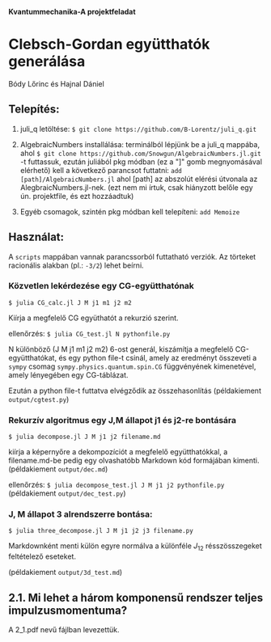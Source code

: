 **Kvantummechanika-A projektfeladat**
# Clebsch-Gordan együtthatók generálása

Bódy Lőrinc és Hajnal Dániel

## Telepítés:

1. juli_q letöltése: `$ git clone https://github.com/B-Lorentz/juli_q.git`

2. AlgebraicNumbers installálása: terminálból lépjünk be a juli_q mappába, ahol `$ git clone https://github.com/Snowgun/AlgebraicNumbers.jl.git` -t futtassuk, ezután juliából pkg módban (ez a "]" gomb megnyomásával elérhető) kell a következő parancsot futtatni: `add [path]/AlgebraicNumbers.jl`
ahol [path] az abszolút elérési útvonala az AlegbraicNumbers.jl-nek. (ezt nem mi írtuk, csak hiányzott belőle egy ún. projektfile, és ezt hozzáadtuk)

3. Egyéb csomagok, szintén pkg módban kell telepíteni: `add Memoize`

## Használat:

A `scripts` mappában vannak parancssorból futtatható verziók. Az törteket racionális alakban (pl.: `-3/2`) lehet beírni.

### Közvetlen lekérdezése egy CG-együtthatónak

`$ julia CG_calc.jl J M j1 m1 j2 m2`

Kiírja a megfelelő CG együthatót a rekurzió szerint.

ellenőrzés:
`$ julia CG_test.jl N pythonfile.py`

N különböző (J M j1 m1 j2 m2) 6-ost generál, kiszámítja a megfelelő CG-együtthatókat, és egy python file-t csinál, amely az eredményt összeveti a `sympy` csomag `sympy.physics.quantum.spin.CG` függvényének kimenetével, amely lényegében egy CG-táblázat.

Ezután a python file-t futtatva elvégződik az összehasonlítás (példakiement `output/cgtest.py`)

### Rekurzív algoritmus egy J,M állapot j1 és j2-re bontására

`$ julia decompose.jl J M j1 j2 filename.md`

kiírja a képernyőre a dekompozíciót a megfelelő együtthatókkal, a filename.md-be pedig egy olvashatóbb Markdown kód formájában kimenti. (példakiement `output/dec.md`)

ellenőrzés: 
`$ julia decompose_test.jl J M j1 j2 pythonfile.py`
(példakiement `output/dec_test.py`)

### J, M állapot 3 alrendszerre bontása:
`$ julia three_decompose.jl J M j1 j2 j3 filename.py`

Markdownként menti külön egyre normálva a különféle $J_{12}$ résszösszegeket feltételező eseteket.

(példakiement `output/3d_test.md`)

## 2.1. Mi lehet a három komponensű rendszer teljes impulzusmomentuma?

A 2_1.pdf nevű fájlban levezettük.
